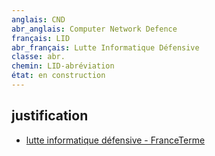 ```yaml
---
anglais: CND
abr_anglais: Computer Network Defence
français: LID
abr_français: Lutte Informatique Défensive
classe: abr.
chemin: LID-abréviation
état: en construction
---
```

## justification

- [lutte informatique défensive - FranceTerme](https://www.culture.fr/franceterme/terme/DEFE892)

